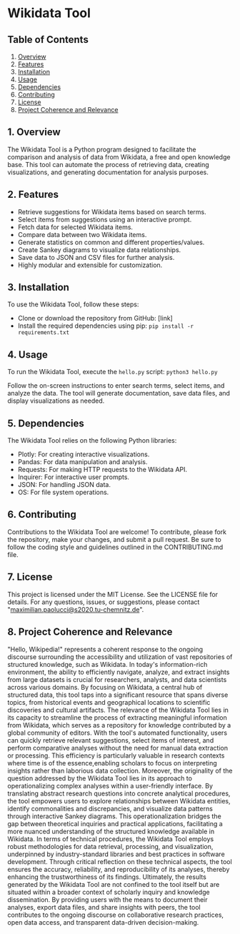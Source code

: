 # Wikidata Tool

## Table of Contents
1. [Overview](#1-overview)
2. [Features](#2-features)
3. [Installation](#3-installation)
4. [Usage](#4-usage)
5. [Dependencies](#5-dependencies)
6. [Contributing](#6-contributing)
7. [License](#7-license)
8. [Project Coherence and Relevance](#8-project-coherence-and-relevance)

## 1. Overview

The Wikidata Tool is a Python program designed to facilitate the comparison and analysis of data from Wikidata, a free and open knowledge base. This tool can automate the process of retrieving data, creating visualizations, and generating documentation for analysis purposes.

## 2. Features

- Retrieve suggestions for Wikidata items based on search terms.
- Select items from suggestions using an interactive prompt.
- Fetch data for selected Wikidata items.
- Compare data between two Wikidata items.
- Generate statistics on common and different properties/values.
- Create Sankey diagrams to visualize data relationships.
- Save data to JSON and CSV files for further analysis.
- Highly modular and extensible for customization.

## 3. Installation

To use the Wikidata Tool, follow these steps:
- Clone or download the repository from GitHub: [link]
- Install the required dependencies using pip: `pip install -r requirements.txt`

## 4. Usage

To run the Wikidata Tool, execute the `hello.py` script: `python3 hello.py`

Follow the on-screen instructions to enter search terms, select items, and analyze the data. The tool will generate documentation, save data files, and display visualizations as needed.

## 5. Dependencies

The Wikidata Tool relies on the following Python libraries:
- Plotly: For creating interactive visualizations.
- Pandas: For data manipulation and analysis.
- Requests: For making HTTP requests to the Wikidata API.
- Inquirer: For interactive user prompts.
- JSON: For handling JSON data.
- OS: For file system operations.

## 6. Contributing

Contributions to the Wikidata Tool are welcome! To contribute, please fork the repository, make your changes, and submit a pull request. Be sure to follow the coding style and guidelines outlined in the CONTRIBUTING.md file.

## 7. License

This project is licensed under the MIT License. See the LICENSE file for details. For any questions, issues, or suggestions, please contact "maximilian.paolucci@s2020.tu-chemnitz.de".

## 8. Project Coherence and Relevance

"Hello, Wikipedia!" represents a coherent response to the ongoing discourse surrounding the accessibility and utilization of vast repositories of structured knowledge, such as Wikidata. In today's information-rich environment, the ability to efficiently navigate, analyze, and extract insights from large datasets is crucial for researchers, analysts, and data scientists across various domains. By focusing on Wikidata, a central hub of structured data, this tool taps into a significant resource that spans diverse topics, from historical events and geographical locations to scientific discoveries and cultural artifacts. The relevance of the Wikidata Tool lies in its capacity to streamline the process of extracting meaningful information from Wikidata, which serves as a repository for knowledge contributed by a global community of editors. With the tool's automated functionality, users can quickly retrieve relevant suggestions, select items of interest, and perform comparative analyses without the need for manual data extraction or processing. This efficiency is particularly valuable in research contexts where time is of the essence,enabling scholars to focus on interpreting insights rather than laborious data collection. Moreover, the originality of the question addressed by the Wikidata Tool lies in its approach to operationalizing complex analyses within a user-friendly interface. By translating abstract research questions into concrete analytical procedures, the tool empowers users to explore relationships between Wikidata entities, identify commonalities and discrepancies, and visualize data patterns through interactive Sankey diagrams. This operationalization bridges the gap between theoretical inquiries and practical applications, facilitating a more nuanced understanding of the structured knowledge available in Wikidata. In terms of technical procedures, the Wikidata Tool employs robust methodologies for data retrieval, processing, and visualization, underpinned by industry-standard libraries and best practices in software development. Through critical reflection on these technical aspects, the tool ensures the accuracy, reliability, and reproducibility of its analyses, thereby enhancing the trustworthiness of its findings. Ultimately, the results generated by the Wikidata Tool are not confined to the tool itself but are situated within a broader context of scholarly inquiry and knowledge dissemination. By providing users with the means to document their analyses, export data files, and share insights with peers, the tool contributes to the ongoing discourse on collaborative research practices, open data access, and transparent data-driven decision-making.

